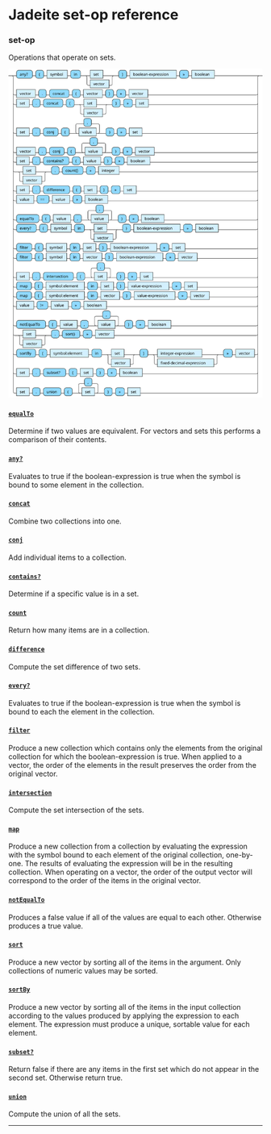 <!---
  This markdown file was generated. Do not edit.
  -->

# Jadeite set-op reference

### <a name="set-op"></a>set-op

Operations that operate on sets.

!["set-op"](./halite-bnf-diagrams/set-op-j.svg)

#### [`equalTo`](jadeite-full-reference.md#equalTo)

Determine if two values are equivalent. For vectors and sets this performs a comparison of their contents.

#### [`any?`](jadeite-full-reference.md#any_Q)

Evaluates to true if the boolean-expression is true when the symbol is bound to some element in the collection.

#### [`concat`](jadeite-full-reference.md#concat)

Combine two collections into one.

#### [`conj`](jadeite-full-reference.md#conj)

Add individual items to a collection.

#### [`contains?`](jadeite-full-reference.md#contains_Q)

Determine if a specific value is in a set.

#### [`count`](jadeite-full-reference.md#count)

Return how many items are in a collection.

#### [`difference`](jadeite-full-reference.md#difference)

Compute the set difference of two sets.

#### [`every?`](jadeite-full-reference.md#every_Q)

Evaluates to true if the boolean-expression is true when the symbol is bound to each the element in the collection.

#### [`filter`](jadeite-full-reference.md#filter)

Produce a new collection which contains only the elements from the original collection for which the boolean-expression is true. When applied to a vector, the order of the elements in the result preserves the order from the original vector.

#### [`intersection`](jadeite-full-reference.md#intersection)

Compute the set intersection of the sets.

#### [`map`](jadeite-full-reference.md#map)

Produce a new collection from a collection by evaluating the expression with the symbol bound to each element of the original collection, one-by-one. The results of evaluating the expression will be in the resulting collection. When operating on a vector, the order of the output vector will correspond to the order of the items in the original vector.

#### [`notEqualTo`](jadeite-full-reference.md#notEqualTo)

Produces a false value if all of the values are equal to each other. Otherwise produces a true value.

#### [`sort`](jadeite-full-reference.md#sort)

Produce a new vector by sorting all of the items in the argument. Only collections of numeric values may be sorted.

#### [`sortBy`](jadeite-full-reference.md#sortBy)

Produce a new vector by sorting all of the items in the input collection according to the values produced by applying the expression to each element. The expression must produce a unique, sortable value for each element.

#### [`subset?`](jadeite-full-reference.md#subset_Q)

Return false if there are any items in the first set which do not appear in the second set. Otherwise return true.

#### [`union`](jadeite-full-reference.md#union)

Compute the union of all the sets.

---
